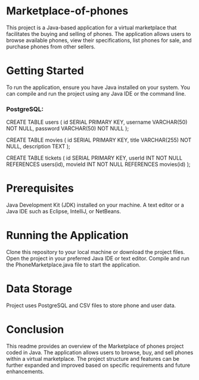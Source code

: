 # Marketplace-of-phones
This project is a Java-based application for a virtual marketplace that facilitates the buying and selling of phones. 
The application allows users to browse available phones, view their specifications, list phones for sale, and purchase phones from other sellers.

# Getting Started
To run the application, ensure you have Java installed on your system. You can compile and run the project using any Java IDE or the command line.

### PostgreSQL:
CREATE TABLE users (
    id SERIAL PRIMARY KEY,
    username VARCHAR(50) NOT NULL,
    password VARCHAR(50) NOT NULL
);

CREATE TABLE movies (
id SERIAL PRIMARY KEY,
title VARCHAR(255) NOT NULL,
description TEXT
); 

CREATE TABLE tickets (
id SERIAL PRIMARY KEY,
userId INT NOT NULL REFERENCES users(id),
movieId INT NOT NULL REFERENCES movies(id)
);

# Prerequisites
Java Development Kit (JDK) installed on your machine.
A text editor or a Java IDE such as Eclipse, IntelliJ, or NetBeans.

# Running the Application
Clone this repository to your local machine or download the project files.
Open the project in your preferred Java IDE or text editor.
Compile and run the PhoneMarketplace.java file to start the application.

# Data Storage
Project uses PostgreSQL and CSV files to store phone and user data.

# Conclusion
This readme provides an overview of the Marketplace of phones project coded in Java. 
The application allows users to browse, buy, and sell phones within a virtual marketplace. 
The project structure and features can be further expanded and improved based on specific requirements and future enhancements.
